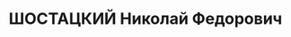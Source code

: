 ---
title: ШОСТАЦКИЙ Николай Федорович
description: 'Род. в 1904, г. Киев.

  Приговор: 26.10.1937 – ВМН'
---